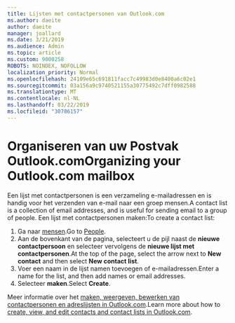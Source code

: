 ```yaml
---
title: Lijsten met contactpersonen van Outlook.com
ms.author: daeite
author: daeite
manager: joallard
ms.date: 3/21/2019
ms.audience: Admin
ms.topic: article
ms.custom: 9000258
ROBOTS: NOINDEX, NOFOLLOW
localization_priority: Normal
ms.openlocfilehash: 24109e65c691811facc7c49983d0e8400a6c02e1
ms.sourcegitcommit: 03a156a9c9740521155a30775492c7dff0982588
ms.translationtype: MT
ms.contentlocale: nl-NL
ms.lasthandoff: 03/22/2019
ms.locfileid: "30786157"
---
```

# <a name="organizing-your-outlookcom-mailbox"></a><span data-ttu-id="7e5f7-102">Organiseren van uw Postvak Outlook.com</span><span class="sxs-lookup"><span data-stu-id="7e5f7-102">Organizing your Outlook.com mailbox</span></span>

<span data-ttu-id="7e5f7-103">Een lijst met contactpersonen is een verzameling e-mailadressen en is handig voor het verzenden van e-mail naar een groep mensen.</span><span class="sxs-lookup"><span data-stu-id="7e5f7-103">A contact list is a collection of email addresses, and is useful for sending email to a group of people.</span></span> <span data-ttu-id="7e5f7-104">Een lijst met contactpersonen maken:</span><span class="sxs-lookup"><span data-stu-id="7e5f7-104">To create a contact list:</span></span>

1. <span data-ttu-id="7e5f7-105">Ga naar [mensen](https://outlook.live.com/people/).</span><span class="sxs-lookup"><span data-stu-id="7e5f7-105">Go to [People](https://outlook.live.com/people/).</span></span>
1. <span data-ttu-id="7e5f7-106">Aan de bovenkant van de pagina, selecteert u de pijl naast de **nieuwe contactpersoon** en selecteer vervolgens de **nieuwe lijst met contactpersonen**.</span><span class="sxs-lookup"><span data-stu-id="7e5f7-106">At the top of the page, select the arrow next to **New contact** and then select **New contact list**.</span></span>
1. <span data-ttu-id="7e5f7-107">Voer een naam in de lijst namen toevoegen of e-mailadressen.</span><span class="sxs-lookup"><span data-stu-id="7e5f7-107">Enter a name for the list, and then add names or email addresses.</span></span>
1. <span data-ttu-id="7e5f7-108">Selecteer **maken**.</span><span class="sxs-lookup"><span data-stu-id="7e5f7-108">Select **Create**.</span></span>

<span data-ttu-id="7e5f7-109">Meer informatie over het [maken, weergeven, bewerken van contactpersonen en adreslijsten in Outlook.com](https://support.office.com/article/5b909158-036e-4820-92f7-2a27f57b9f01).</span><span class="sxs-lookup"><span data-stu-id="7e5f7-109">Learn more about how to [create, view, and edit contacts and contact lists in Outlook.com](https://support.office.com/article/5b909158-036e-4820-92f7-2a27f57b9f01).</span></span>